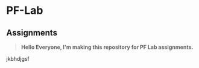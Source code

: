 # PF-Lab
## Assignments
> **Hello Everyone,
I'm making this repository for PF Lab assignments.**



jkbhdjgsf
